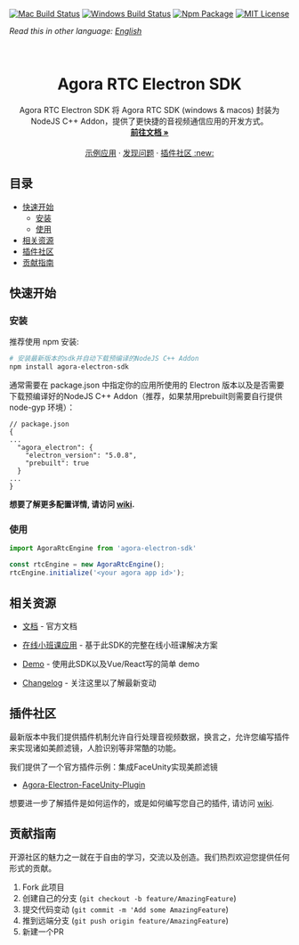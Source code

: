 <!-- PROJECT SHIELDS -->
[![Mac Build Status][build-shield]][build-url]
[![Windows Build Status][windows-build-shield]][windows-build-url]
[![Npm Package][npm-shield]][npm]
[![MIT License][license-shield]][license-url]

*Read this in other language: [English](README.md)*

<!-- PROJECT LOGO -->
<br />
<p align="center">
  <h1 align="center">Agora RTC Electron SDK</h1>

  <p align="center">
    Agora RTC Electron SDK 将 Agora RTC SDK (windows & macos) 封装为 NodeJS C++ Addon，提供了更快捷的音视频通信应用的开发方式。
    <br />
    <a href="https://docs.agora.io/en/Video/API%20Reference/electron/index.html"><strong>前往文档 »</strong></a>
    <br />
    <br />
    <a href="https://github.com/AgoraIO-Community/Agora-Electron-Quickstart">示例应用</a>
    ·
    <a href="https://github.com/AgoraIO/Electron-SDK/issues">发现问题</a>
    ·
    <a href="#plugins">插件社区 :new:</a>
  </p>
</p>



<!-- TABLE OF CONTENTS -->
## 目录
* [快速开始](#快速开始)
  * [安装](#安装)
  * [使用](#使用)
* [相关资源](#相关资源)
* [插件社区](#插件社区)
* [贡献指南](#贡献指南)


<!-- GETTING STARTED -->
## 快速开始

### 安装
推荐使用 npm 安装:
``` bash
# 安装最新版本的sdk并自动下载预编译的NodeJS C++ Addon
npm install agora-electron-sdk
```

通常需要在 package.json 中指定你的应用所使用的 Electron 版本以及是否需要下载预编译好的NodeJS C++ Addon（推荐，如果禁用prebuilt则需要自行提供 node-gyp 环境）：
```
// package.json
{
...
  "agora_electron": {
    "electron_version": "5.0.8",
    "prebuilt": true
  }
...
}
```

**想要了解更多配置详情, 请访问 [wiki](https://github.com/AgoraIO/Electron-SDK/wiki/Installation-Configuration-in-package.json).**

### 使用
``` javascript
import AgoraRtcEngine from 'agora-electron-sdk'

const rtcEngine = new AgoraRtcEngine();
rtcEngine.initialize('<your agora app id>');
```

<!-- RESOURCES -->
## 相关资源

- [文档](https://docs.agora.io/en/Video/API%20Reference/electron/index.html) - 官方文档

- [在线小班课应用](https://github.com/AgoraIO/ARD-eEducation-with-Electron) - 基于此SDK的完整在线小班课解决方案

- [Demo](https://github.com/AgoraIO-Community/Agora-Electron-Quickstart) - 使用此SDK以及Vue/React写的简单 demo

- [Changelog](./CHANGELOG.md) - 关注这里以了解最新变动

<!-- Plugins -->
## 插件社区
最新版本中我们提供插件机制允许自行处理音视频数据，换言之，允许您编写插件来实现诸如美颜滤镜，人脸识别等非常酷的功能。

我们提供了一个官方插件示例：集成FaceUnity实现美颜滤镜

- [Agora-Electron-FaceUnity-Plugin](https://github.com/AgoraIO-Community/Agora-Electron-FaceUnity-Plugin)

想要进一步了解插件是如何运作的，或是如何编写您自己的插件, 请访问 [wiki](https://github.com/AgoraIO/Electron-SDK/wiki/How-plugins-work
).

<!-- CONTRIBUTING -->
## 贡献指南
开源社区的魅力之一就在于自由的学习，交流以及创造。我们热烈欢迎您提供任何形式的贡献。

1. Fork 此项目
2. 创建自己的分支 (`git checkout -b feature/AmazingFeature`)
3. 提交代码变动 (`git commit -m 'Add some AmazingFeature`)
4. 推到远端分支 (`git push origin feature/AmazingFeature`)
5. 新建一个PR

<!-- MARKDOWN LINKS & IMAGES -->
[build-shield]: https://img.shields.io/travis/AgoraIO-Usecase/eEducation/master.svg?style=flat-square
[build-url]: https://travis-ci.org/AgoraIO-Usecase/eEducation
[windows-build-shield]: https://ci.appveyor.com/api/projects/status/github/AgoraIO/Electron-SDK?branch=dev/2.9.0&svg=true
[windows-build-url]:https://ci.appveyor.com/project/menthays/electron-sdk/branch/dev/2.9.0
[npm-shield]: https://img.shields.io/npm/v/agora-electron-sdk/education
[npm]: https://npmjs.com/package/agora-electron-sdk/v/2.9.0-hotfix.2
[license-shield]: https://img.shields.io/badge/license-MIT-blue.svg?style=flat-square
[license-url]: https://choosealicense.com/licenses/mit
